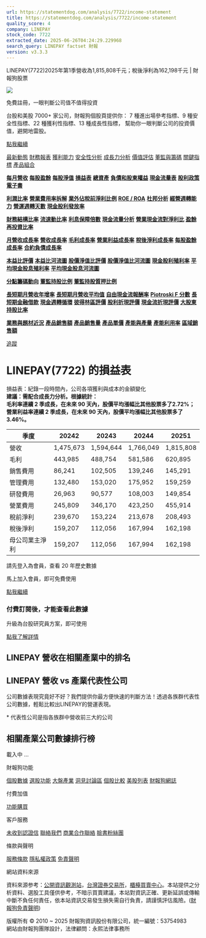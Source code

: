 ```yaml
---
url: https://statementdog.com/analysis/7722/income-statement
title: https://statementdog.com/analysis/7722/income-statement
quality_score: 4
company: LINEPAY
stock_code: 7722
extracted_date: 2025-06-26T04:24:29.229968
search_query: LINEPAY factset 財報
version: v3.3.3
---
```


LINEPAY(7722)2025年第1季營收為1,815,808千元；稅後淨利為162,198千元 | 財報狗股票















![](https://www.facebook.com/tr?id=1265443774131605&ev=PageView&noscript=1)













































































免費註冊，一眼判斷公司值不值得投資

台股和美股 7000+ 家公司，財報狗個股頁提供你：
7 種進出場參考指標、9 種安全性指標、22 種獲利性指標、13 種成長性指標，
幫助你一眼判斷公司的投資價值，避開地雷股。

[點我繼續](/users/sign_up)

[最新動態](/analysis/7722)
[財務報表](/analysis/7722/monthly-revenue)
[獲利能力](/analysis/7722/profit-margin)
[安全性分析](/analysis/7722/financial-structure-ratio)
[成長力分析](/analysis/7722/monthly-revenue-growth-rate)
[價值評估](/analysis/7722/pe)
[董監與籌碼](/analysis/7722/broker-trading)
[關鍵指標](/analysis/7722/long-term-and-short-term-monthly-revenue-yoy)
[產品組合](/analysis/7722/ai-search)

[**每月營收**](/analysis/7722/monthly-revenue)
[**每股盈餘**](/analysis/7722/eps)
[**每股淨值**](/analysis/7722/nav)
[**損益表**](/analysis/7722/income-statement)
[**總資產**](/analysis/7722/assets)
[**負債和股東權益**](/analysis/7722/liabilities-and-equity)
[**現金流量表**](/analysis/7722/cash-flow-statement)
[**股利政策**](/analysis/7722/dividend-policy)
[**電子書**](/analysis/7722/e-report)

[**利潤比率**](/analysis/7722/profit-margin)
[**營業費用率拆解**](/analysis/7722/operating-expense-ratio)
[**業外佔稅前淨利比例**](/analysis/7722/non-operating-income-to-profit-before-tax)
[**ROE / ROA**](/analysis/7722/roe-roa)
[**杜邦分析**](/analysis/7722/du-pont-analysis)
[**經營週轉能力**](/analysis/7722/turnover-ratio)
[**營運週轉天數**](/analysis/7722/turnover-days)
[**現金股利發放率**](/analysis/7722/dividend-payout-ratio)

[**財務結構比率**](/analysis/7722/financial-structure-ratio)
[**流速動比率**](/analysis/7722/current-ratio-and-quick-ratio)
[**利息保障倍數**](/analysis/7722/interest-coverage-ratio)
[**現金流量分析**](/analysis/7722/cash-flow-analysis)
[**營業現金流對淨利比**](/analysis/7722/operating-cash-flow-to-net-income-ratio)
[**盈餘再投資比率**](/analysis/7722/reinvestment-rate)

[**月營收成長率**](/analysis/7722/monthly-revenue-growth-rate)
[**營收成長率**](/analysis/7722/revenue-growth-rate)
[**毛利成長率**](/analysis/7722/gross-profit-growth-rate)
[**營業利益成長率**](/analysis/7722/operating-income-growth-rate)
[**稅後淨利成長率**](/analysis/7722/net-income-growth-rate)
[**每股盈餘成長率**](/analysis/7722/eps-growth-rate)
[**合約負債成長率**](/analysis/7722/current-contract-liabilities-growth-rate)

[**本益比評價**](/analysis/7722/pe)
[**本益比河流圖**](/analysis/7722/pe-band)
[**股價淨值比評價**](/analysis/7722/pb)
[**股價淨值比河流圖**](/analysis/7722/pb-band)
[**現金股利殖利率**](/analysis/7722/dividend-yield)
[**平均現金股息殖利率**](/analysis/7722/average-dividend-yield)
[**平均現金股息河流圖**](/analysis/7722/average-dividend-yield-band)

[**分點籌碼動向**](/analysis/7722/broker-trading)
[**董監持股比例**](/analysis/7722/board-members-and-supervisors-shares-to-shares-outstanding-ratio)
[**董監持股質押比例**](/analysis/7722/pledging-ratio-of-board-members-and-supervisors)

[**長短期月營收年增率**](/analysis/7722/long-term-and-short-term-monthly-revenue-yoy)
[**長短期月營收平均值**](/analysis/7722/average-long-term-and-short-term-monthly-revenue)
[**自由現金流報酬率**](/analysis/7722/croic)
[**Piotroski F 分數**](/analysis/7722/piotroski-f-score)
[**長短期金融借款**](/analysis/7722/financial-borrowing)
[**現金週轉循環**](/analysis/7722/cash-conversion-cycle)
[**彼得林區評價**](/analysis/7722/peter-lynch-valuation)
[**股利折現評價**](/analysis/7722/dividend-discount-valuation)
[**現金流折現評價**](/analysis/7722/dcf-valuation)
[**大股東持股比率**](/analysis/7722/majority-shareholders-share-ratio)

[**業務與題材近況**](/analysis/7722/ai-search)
[**產品銷售額**](/analysis/7722/product-sales-figure)
[**產品銷售量**](/analysis/7722/product-sales-volume)
[**產品單價**](/analysis/7722/product-unit-price)
[**產能與產量**](/analysis/7722/production-capacity)
[**產能利用率**](/analysis/7722/production-capacity-utilization)
[**區域銷售額**](/analysis/7722/product-regional-sales)

[追蹤](/users/sign_up)

# LINEPAY(7722) 的損益表

損益表：紀錄一段時間內，公司各項獲利與成本的金額變化  
**建議：需配合成長力分析。根據統計：  
毛利率連續 2 季成長，在未來 90 天內，股價平均漲幅比其他股票多了2.72%；  
營業利益率連續 2 季成長，在未來 90 天內，股價平均漲幅比其他股票多了 3.46%。**

| 季度 | 20242 | 20243 | 20244 | 20251 |
| --- | --- | --- | --- | --- |
| 營收 | 1,475,673 | 1,594,644 | 1,766,049 | 1,815,808 |
| 毛利 | 443,985 | 488,754 | 581,586 | 620,895 |
| 銷售費用 | 86,241 | 102,505 | 139,246 | 145,291 |
| 管理費用 | 132,480 | 153,020 | 175,952 | 159,259 |
| 研發費用 | 26,963 | 90,577 | 108,003 | 149,854 |
| 營業費用 | 245,809 | 346,170 | 423,250 | 455,914 |
| 稅前淨利 | 239,670 | 153,224 | 213,678 | 208,493 |
| 稅後淨利 | 159,207 | 112,056 | 167,994 | 162,198 |
| 母公司業主淨利 | 159,207 | 112,056 | 167,994 | 162,198 |

請先登入為會員，查看 20 年歷史數據

馬上加入會員，即可免費使用

[點我繼續](/users/sign_up)

### 付費訂閱後，才能查看此數據

升級為台股研究員方案，即可使用

[點我了解詳情](/pricing)

## LINEPAY 營收在相關產業中的排名

## LINEPAY 營收 vs 產業代表性公司

公司數據表現究竟好不好？我們提供你最方便快速的判斷方法！透過各族群代表性公司數據，輕鬆比較出LINEPAY的營運表現。
  
\* 代表性公司是指各族群中營收前三大的公司

## 相關產業公司數據排行榜

載入中 ...





財報狗功能

[個股數據](/analysis)
[選股功能](/screeners)
[大盤產業](/taiex)
[洞見討論區](/insight)
[個股比較](/compare/tpe)
[美股列表](/us-stock-list)
[財報狗網誌](/blog/)

付費加值

[功能購買](/pricing)

客戶服務

[未收到認證信](/users/recv_auth_fail)
[聯絡我們](/contact)
[商業合作聯絡](/contact)
[臉書粉絲團](//www.facebook.com/statementdog)

條款與聲明

[服務條款](/law/tos)
[隱私權政策](/law/privacy)
[免責聲明](/law/disclaimer)

網站資料來源

資料來源参考：[公開資訊觀測站](http://mops.twse.com.tw/mops/web/index)，[台灣證券交易所](http://www.tse.com.tw/)，[櫃檯買賣中心](http://www.otc.org.tw/)。本站提供之分析資料、選股工具僅供參考，不暗示買賣建議，本站對資訊正確、更新延誤或傳輸中斷不負任何責任，依本站資訊交易發生損失需自行負責，請謹慎評估風險。([財報狗免責聲明](/law/disclaimer))

版權所有 © 2010 ~ 2025 財報狗資訊股份有限公司，統一編號：53754983  
網站由財報狗團隊設計，法律顧問：永熙法律事務所